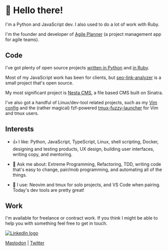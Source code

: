 👋 Hello there! 
===============

I'm a Python and JavaScript dev. I also used to do a lot of work with Ruby.

I'm the founder and developer of [Agile Planner] (a project management app for
agile teams).

[Agile Planner]: https://www.agileplannerapp.com

Code
----

I've got plenty of open source projects [written in Python] and [in Ruby].

Most of my JavaScript work has been for clients, but [seo-link-analyzer] is a
small project that's open source.

[written in Python]: https://github.com/gma?tab=repositories&q=&type=source&language=python&sort=
[in Ruby]: https://github.com/gma?tab=repositories&q=&type=source&language=ruby&sort=
[seo-link-analyzer]: https://github.com/gma-training/seo-link-analyzer

My most significant project is [Nesta CMS], a file based CMS built on Sinatra.

[Nesta CMS]: https://github.com/gma/nesta

I've also got a handful of Linux/dev-tool related projects, such as my [Vim
config] and the (rather magical) fzf-powered [tmux-fuzzy-launcher] for Vim and
tmux users.

[Vim config]: https://github.com/gma/nvim-config
[tmux-fuzzy-launcher]: https://github.com/gma/tmux-fuzzy-launcher

Interests
---------

- 👍 I like: Python, JavaScript, TypeScript, Linux, shell scripting, Docker,
  designing and testing products, UX design, building user interfaces, writing
  copy, and mentoring.

- 💬 Ask me about: Extreme Programming, Refactoring, TDD, writing code that's
  easy to change, pair/mob programming, and automating all of the things.

- 🔨 I use: Neovim and tmux for solo projects, and VS Code when pairing.
  Today's dev tools are pretty great!

Work
----

I'm available for freelance or contract work. If you think I might be able to
help you with something feel free to get in touch.

<a href="https://linkedin.com/in/ashtong">![LinkedIn logo](https://img.shields.io/badge/LinkedIn-0077B5?style=for-the-badge&logo=linkedin&logoColor=white "My LinkedIn profile")</a>

<a rel="me" href="https://hachyderm.io/@gma">Mastodon</a> | <a href="https://twitter.com/grahamashton">Twitter</a>
